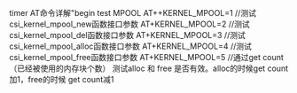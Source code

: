 timer  AT命令详解"begin test MPOOL
AT++KERNEL_MPOOL=1    //测试 csi_kernel_mpool_new函数接口参数
AT+KERNEL_MPOOL=2   //测试 csi_kernel_mpool_del函数接口参数
AT+KERNEL_MPOOL=3   //测试 csi_kernel_mpool_alloc函数接口参数
AT+KERNEL_MPOOL=4   //测试 csi_kernel_mpool_free函数接口参数
AT+KERNEL_MPOOL=5   //通过get count（已经被使用的内存块个数） 测试alloc 和 free 是否有效。alloc的时候get count 加1，free的时候 get count减1



